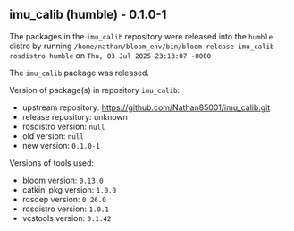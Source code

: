 ## imu_calib (humble) - 0.1.0-1

The packages in the `imu_calib` repository were released into the `humble` distro by running `/home/nathan/bloom_env/bin/bloom-release imu_calib --rosdistro humble` on `Thu, 03 Jul 2025 23:13:07 -0000`

The `imu_calib` package was released.

Version of package(s) in repository `imu_calib`:

- upstream repository: https://github.com/Nathan85001/imu_calib.git
- release repository: unknown
- rosdistro version: `null`
- old version: `null`
- new version: `0.1.0-1`

Versions of tools used:

- bloom version: `0.13.0`
- catkin_pkg version: `1.0.0`
- rosdep version: `0.26.0`
- rosdistro version: `1.0.1`
- vcstools version: `0.1.42`


